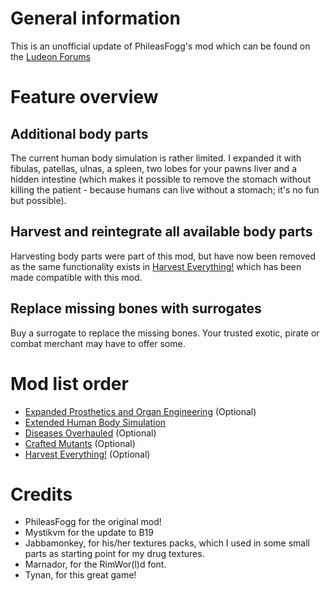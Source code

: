 # General information

This is an unofficial update of PhileasFogg's mod which can be found on the [Ludeon Forums](url=https://ludeon.com/forums/index.php?topic=34214.msg349406)

# Feature overview

## Additional body parts
The current human body simulation is rather limited. I expanded it with fibulas, patellas, ulnas, a spleen, two lobes for your pawns liver and a hidden intestine (which makes it possible to remove the stomach without killing the patient - because humans can live without a stomach; it's no fun but possible).

## Harvest and reintegrate all available body parts
Harvesting body parts were part of this mod, but have now been removed as the same functionality exists in [Harvest Everything!](https://steamcommunity.com/sharedfiles/filedetails/?id=1500981707) which has been made compatible with this mod.

## Replace missing bones with surrogates
Buy a surrogate to replace the missing bones. Your trusted exotic, pirate or combat merchant may have to offer some.

# Mod list order

* [Expanded Prosthetics and Organ Engineering](https://steamcommunity.com/workshop/filedetails/?id=725956940) (Optional)
* [Extended Human Body Simulation](https://steamcommunity.com/workshop/filedetails/?id=1559033367)
* [Diseases Overhauled](https://steamcommunity.com/sharedfiles/filedetails/?id=1559034352) (Optional)
* [Crafted Mutants](https://steamcommunity.com/sharedfiles/filedetails/?id=1559136016) (Optional)
* [Harvest Everything!](https://steamcommunity.com/sharedfiles/filedetails/?id=1500981707) (Optional)

# Credits

* PhileasFogg for the original mod!
* Mystikvm for the update to B19
* Jabbamonkey, for his/her textures packs, which I used in some small parts as starting point for my drug textures.
* Marnador, for the RimWor(l)d font.
* Tynan, for this great game!
